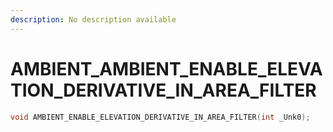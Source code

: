 ```yaml
---
description: No description available 
---
```


# AMBIENT\_AMBIENT_ENABLE_ELEVATION_DERIVATIVE_IN_AREA_FILTER

```cpp
void AMBIENT_ENABLE_ELEVATION_DERIVATIVE_IN_AREA_FILTER(int _Unk0);
```